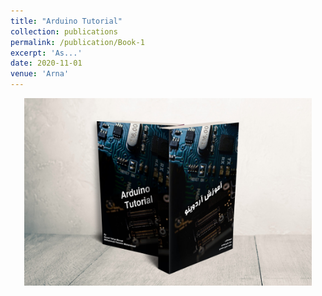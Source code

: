 ```yaml
---
title: "Arduino Tutorial"
collection: publications
permalink: /publication/Book-1
excerpt: 'As...'
date: 2020-11-01
venue: 'Arna'
---
```


<p align="center">
  <img width="460" height="300" src='/images/Arduino_Mockup.jpg'>
</p>




